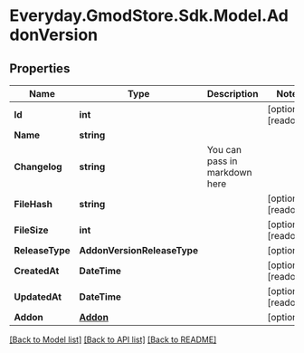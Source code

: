 # Everyday.GmodStore.Sdk.Model.AddonVersion
## Properties

Name | Type | Description | Notes
------------ | ------------- | ------------- | -------------
**Id** | **int** |  | [optional] [readonly] 
**Name** | **string** |  | 
**Changelog** | **string** | You can pass in markdown here | 
**FileHash** | **string** |  | [optional] [readonly] 
**FileSize** | **int** |  | [optional] [readonly] 
**ReleaseType** | **AddonVersionReleaseType** |  | [optional] 
**CreatedAt** | **DateTime** |  | [optional] [readonly] 
**UpdatedAt** | **DateTime** |  | [optional] [readonly] 
**Addon** | [**Addon**](Addon.md) |  | [optional] 

[[Back to Model list]](../README.md#documentation-for-models) [[Back to API list]](../README.md#documentation-for-api-endpoints) [[Back to README]](../README.md)


